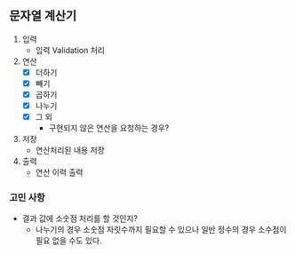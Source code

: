 ## 문자열 계산기 


1. 입력
   - 입력 Validation 처리
2. 연산
   - [x] 더하기
   - [x] 빼기
   - [x] 곱하기
   - [x] 나누기
   - [x] 그 외
     - 구현되지 않은 연산을 요청하는 경우?
3. 저장
   - 연산처리된 내용 저장
4. 출력
   - 연산 이력 출력

### 고민 사항

- 결과 값에 소숫점 처리를 할 것인지?
  - 나누기의 경우 소숫점 자릿수까지 필요할 수 있으나 일반 정수의 경우 소수점이 필요 없을 수도 있다.
